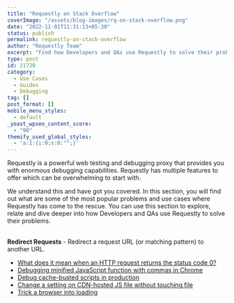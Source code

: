 ```yaml
---
title: "Requestly on Stack Overflow"
coverImage: "/assets/blog-images/rq-on-stack-overflow.png"
date: "2022-11-01T11:31:13+05:30"
status: publish
permalink: requestly-on-stack-overflow
author: "Requestly Team"
excerpt: "Find how Developers and QAs use Requestly to solve their problems"
type: post
id: 21720
category:
  - Use Cases
  - Guides
  - Debugging
tag: []
post_format: []
mobile_menu_styles:
  - default
_yoast_wpseo_content_score:
  - "90"
themify_used_global_styles:
  - 'a:1:{i:0;s:0:"";}'
---
```


<style>
*{
  scroll-padding-top: 80px;
}
#HighlightedLink{
    white-space: pre-wrap; 
    white-space: -moz-pre-wrap;
    white-space: -pre-wrap;  
    white-space: -o-pre-wrap;  
    word-wrap: break-word;
    font-weight: bold;
    font-size: 1.2rem;
    margin-top: 0rem;
}
</style>

<span class="markdownData">

<span class="tableOfContent">

</span>
<span class="content">

Requestly is a powerful web testing and debugging proxy that provides you with enormous debugging capabilities. Requestly has multiple features to offer which can be overwhelming to start with. 

We understand this and have got you covered. In this section, you will find out what are some of the most popular problems and use cases where Requestly has come to the rescue. You can use this section to explore, relate and dive deeper into how Developers and QAs use Requestly to solve their problems. 
<br></br>

**Redirect Requests** - Redirect a request URL (or matching pattern) to another URL.

- [What does it mean when an HTTP request returns the status code 0?](https://stackoverflow.com/questions/872206/what-does-it-mean-when-an-http-request-returns-status-code-0/38750749#38750749)
- [Debugging minified JavaScript function with commas in Chrome](https://stackoverflow.com/questions/43261811/debugging-minified-javascript-function-with-commas-in-chrome/43268559#43268559)
- [Debug cache-busted scripts in production](https://stackoverflow.com/questions/35805579/debug-cache-busted-scripts-in-production/35848416#35848416)
- [Change a setting on CDN-hosted JS file without touching file](https://stackoverflow.com/questions/43242429/change-a-setting-on-cdn-hosted-js-file-without-touching-file/43244557#43244557)
- [Trick a browser into loading <script> or <link rel="stylesheet"> URLs from local setup/server?](https://stackoverflow.com/questions/16302907/trick-a-browser-into-loading-script-or-link-rel-stylesheet-urls-from-local/33447134#33447134)
- [Override Javascript file in chrome](https://stackoverflow.com/questions/35580017/override-javascript-file-in-chrome/37625550#37625550)
<br></br>

**Modify Request and Response Headers** - Add, Delete, Override Request & Response Headers. Can be used to remove X-Frame-Options, Content-Security-Policy, CORS Issues, etc.

- [Prevent browser from downloading images](https://stackoverflow.com/questions/9097781/chrome-downloads-png-image-links-i-want-them-to-open-for-viewing-in-a-new-tab/66595574#66595574)
- [Open a website in an iframe](https://medium.com/requestly-docs/how-to-open-a-website-in-iframe-using-requestly-11aa52367cd)

- [Can I run HTML files directly from GitHub, instead of just viewing their source?](https://stackoverflow.com/questions/6551446/can-i-run-html-files-directly-from-github-instead-of-just-viewing-their-source/37912931#37912931)
<br></br>

**Modify Responses** - Test edge cases in your app by simulating API responses

- [Modify HTTP responses from a Chrome extension](https://stackoverflow.com/a/71250307/816213)
- [Simulate fake 404,500 Status Code to check frontend app behaviour](https://stackoverflow.com/questions/50923170/simulate-fake-404-500-status-code-to-check-frontend-app-behaviour/51098873#51098873)
- [Changing a value of an index in a buffer array](https://stackoverflow.com/questions/70764577/changing-a-value-of-an-index-in-a-buffer-array)
- [Is it possible to rewrite a status code with Charles Proxy?](https://stackoverflow.com/questions/14360125/is-it-possible-to-rewrite-a-status-code-with-charles-proxy/70651277#70651277)
- [Change a setting on CDN-hosted JS file without touching file](https://stackoverflow.com/questions/43242429/change-a-setting-on-cdn-hosted-js-file-without-touching-file/43244557#43244557)
<br></br>

**Insert Custom Scripts** - Allows you to automate, scrape & change webpage's behaviour with little knowledge of JS & CSS.

- [How to inject javascript code?](https://stackoverflow.com/questions/14273116/inject-javascript-code-into-a-web-page/71089059#71089059)
- [Can we insert javascript into any webpage loaded in the browser](https://stackoverflow.com/questions/2551067/can-we-insert-javascript-into-any-webpage-loaded-in-the-browser/53112655#53112655)
- [How to skip ad after 5 seconds using the YouTube JS API?](https://stackoverflow.com/questions/31522813/how-to-skip-ad-after-5-seconds-using-the-youtube-js-api/62530573#62530573)
- [Run my Javascript code on every page on my browser, similar to how a chrome extension would](https://stackoverflow.com/questions/60292446/run-my-javascript-code-on-every-page-on-my-browser-similar-to-how-a-chrome-exte/60292782#60292782)
- [How to override an extension's content script?](https://stackoverflow.com/questions/71111161/chrome-override-an-extensions-content-script/71156285#71156285)
- [Enter full screen automatically by inserting script in a webpage using Requestly](https://stackoverflow.com/questions/70965217/enter-full-screen-automatically-by-inserting-script-in-a-webpage-using-requestly)
<br></br>

**Use Requestly with Selenium** - Selenium is widely used as a test automation framework for end-to-end testing of web applications. However, it can't intercept and modify network requests. But now you can simulate network conditions, modify headers, redirect network requests - all these and much more with the help of our Selenium package.

- [Modify Headers In Selenium test framework](https://stackoverflow.com/questions/60404138/modify-headers-in-selenium-test-framework/73685102#73685102)
- [Network throttling with chrome and selenium](https://stackoverflow.com/questions/27881485/network-throttling-with-chrome-and-selenium/69387865#69387865)
- [Automatically test local javascript library on production page](https://stackoverflow.com/questions/49449262/automatically-test-local-javascript-library-on-production-page/49505478#49505478)
- [Setting request headers in selenium](https://stackoverflow.com/questions/15645093/setting-request-headers-in-selenium/68513815#68513815)
<br></br>

**Mock Server** - Edit Content-Type, Status Code, and Body of the Response on our Server. Edit and Delete Mock API Responses without building an API. Add/Remove Headers as well

- [Debugging minified JavaScript function with commas in Chrome](https://stackoverflow.com/questions/43261811/debugging-minified-javascript-function-with-commas-in-chrome/43268559#43268559)
- [Simulate fake 404,500 Status Code to check frontend app behaviour](https://stackoverflow.com/questions/50923170/simulate-fake-404-500-status-code-to-check-frontend-app-behaviour/51098873#51098873)
- [Chrome Extension - override .js file](https://stackoverflow.com/questions/7931565/chrome-extension-override-js-file/71205671#71205671)
- [Intercept and use local files in http requests](https://stackoverflow.com/questions/4821224/intercept-and-use-local-files-in-http-requests/71203644#71203644)
<br></br>

**Delay network Requests** - Delay requests by specifying keywords or entire URL

- [How to delay script/asset loading in Chrome Developer Tools](https://stackoverflow.com/questions/39338659/how-to-delay-script-asset-loading-in-chrome-developer-tools/71124321#71124321)
- [Any way to throttle calls to a specific API in Chrome DevTools while leaving others unthrottled?](https://stackoverflow.com/questions/35439968/any-way-to-throttle-calls-to-a-specific-api-in-chrome-devtools-while-leaving-oth/68834135#68834135)
- [How to delay script/asset loading in Chrome Developer Tools](https://stackoverflow.com/questions/39338659/how-to-delay-script-asset-loading-in-chrome-developer-tools/64937152#64937152)
<br></br>

**Modify Query Params** - Insert, Modify or Delete query parameters for URLs (or matching pattern)

- [How to interrupt or pause HTTP status code 301 request in the browser](https://stackoverflow.com/questions/57049805/how-to-interrupt-or-pause-http-status-code-301-request-in-browser/57071689#57071689)
<br></br>

If you have specific problems and looking to know how you can use Requestly, you can schedule a demo from [here](https://calendly.com/sachin-rq/30mins) and we’ll love to help you out!

</span>
</span>